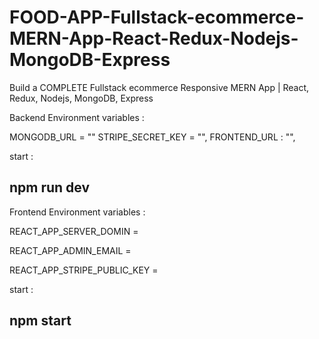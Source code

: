 # FOOD-APP-Fullstack-ecommerce-MERN-App-React-Redux-Nodejs-MongoDB-Express

 Build a COMPLETE Fullstack ecommerce Responsive MERN App | React, Redux, Nodejs, MongoDB, Express

Backend Environment variables  : 

MONGODB_URL = ""
STRIPE_SECRET_KEY = "",
FRONTEND_URL : "",

start : 

## npm run dev 


Frontend Environment variables  :

REACT_APP_SERVER_DOMIN = <backend url>

REACT_APP_ADMIN_EMAIL = <admin email id >

REACT_APP_STRIPE_PUBLIC_KEY  = <stripe public key>

start : 

## npm start
